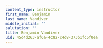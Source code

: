 ```yaml
---
content_type: instructor
first_name: Benjamin
last_name: Vandiver
middle_initial: ''
salutation: ''
title: Benjamin Vandiver
uid: 45d4d263-af6a-4c82-c4d8-373b1fc5f0ea
---
```

